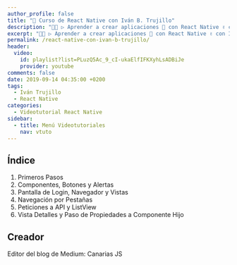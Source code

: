 ```yaml
---
author_profile: false
title: "🥇 Curso de React Native con Iván B. Trujillo"
description: "👨‍💻 ▷ Aprender a crear aplicaciones 📲 con React Native ✌️ con Iván B. Trujillo. Conoce uno de los frameworks más importantes creador de apps móviles nativas ⭐️"
excerpt: "👨‍💻 ▷ Aprender a crear aplicaciones 📲 con React Native ✌️ con Iván B. Trujillo. Conoce uno de los frameworks más importantes creador de apps móviles nativas ⭐️"
permalink: /react-native-con-ivan-b-trujillo/
header:
  video:
    id: playlist?list=PLuzQ5Ac_9_cI-ukaElfIFKXyhLsADBiJe
    provider: youtube
comments: false
date: 2019-09-14 04:35:00 +0200
tags:
  - Iván Trujillo
  - React Native
categories:
  - Videotutorial React Native
sidebar:
  - title: Menú Videotutoriales
    nav: vtuto
---
```


## &Iacute;ndice

1. Primeros Pasos
2. Componentes, Botones y Alertas
3. Pantalla de Login, Navegador y Vistas
4. Navegaci&oacute;n por Pesta&ntilde;as
5. Peticiones a API y ListView
6. Vista Detalles y Paso de Propiedades a Componente Hijo

## Creador

Editor del blog de Medium: Canarias JS